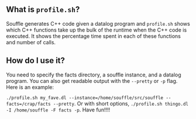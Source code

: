 ## What is `profile.sh`?
Souffle generates C++ code given a datalog program and `profile.sh` shows which C++ functions take up the bulk of the runtime when the C++ code is executed. It shows the percentage time spent in each of these functions and number of calls.
## How do I use it?
You need to specify the facts directory, a souffle instance, and a datalog program. You can also get readable output with the `--pretty` or `-p` flag. Here is an example:

`./profile.sh my_fave.dl --instance=/home/souffle/src/souffle --facts=/crap/facts --pretty`. Or with short options,
`./profile.sh thingo.dl -I /home/souffle -F facts -p`. Have fun!!!!
